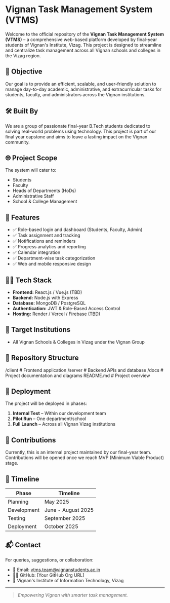 # Vignan Task Management System (VTMS)

Welcome to the official repository of the **Vignan Task Management System (VTMS)** – a comprehensive web-based platform developed by final-year students of Vignan's Institute, Vizag. This project is designed to streamline and centralize task management across all Vignan schools and colleges in the Vizag region.

## 🎯 Objective

Our goal is to provide an efficient, scalable, and user-friendly solution to manage day-to-day academic, administrative, and extracurricular tasks for students, faculty, and administrators across the Vignan institutions.

## 🛠️ Built By

We are a group of passionate final-year B.Tech students dedicated to solving real-world problems using technology. This project is part of our final year capstone and aims to leave a lasting impact on the Vignan community.

## 🌐 Project Scope

The system will cater to:
- Students
- Faculty
- Heads of Departments (HoDs)
- Administrative Staff
- School & College Management

## 🔧 Features

- ✅ Role-based login and dashboard (Students, Faculty, Admin)
- ✅ Task assignment and tracking
- ✅ Notifications and reminders
- ✅ Progress analytics and reporting
- ✅ Calendar integration
- ✅ Department-wise task categorization
- ✅ Web and mobile responsive design

## 🧑‍💻 Tech Stack

- **Frontend:** React.js / Vue.js (TBD)
- **Backend:** Node.js with Express
- **Database:** MongoDB / PostgreSQL
- **Authentication:** JWT & Role-Based Access Control
- **Hosting:** Render / Vercel / Firebase (TBD)

## 🏫 Target Institutions

- All Vignan Schools & Colleges in Vizag under the Vignan Group

## 📁 Repository Structure


/client         # Frontend application
/server         # Backend APIs and database
/docs           # Project documentation and diagrams
README.md       # Project overview


## 🚀 Deployment

The project will be deployed in phases:
1. **Internal Test** – Within our development team
2. **Pilot Run** – One department/school
3. **Full Launch** – Across all Vignan Vizag institutions

## 🤝 Contributions

Currently, this is an internal project maintained by our final-year team. Contributions will be opened once we reach MVP (Minimum Viable Product) stage.

## 📅 Timeline

| Phase         | Timeline         |
|---------------|------------------|
| Planning      | May 2025         |
| Development   | June - August 2025 |
| Testing       | September 2025   |
| Deployment    | October 2025     |

## 📬 Contact

For queries, suggestions, or collaboration:
- 📧 Email: vtms.team@vignanstudents.ac.in
- 🧑‍💻 GitHub: [Your GitHub Org URL]
- 🏫 Vignan's Institute of Information Technology, Vizag

---

> _Empowering Vignan with smarter task management._
